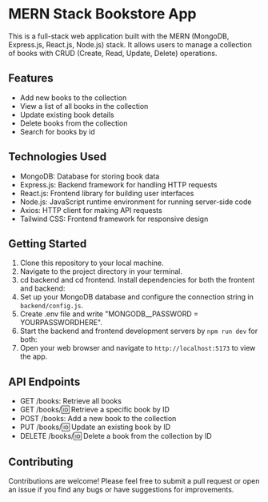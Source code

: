 # MERN Stack Bookstore App

This is a full-stack web application built with the MERN (MongoDB, Express.js, React.js, Node.js) stack. It allows users to manage a collection of books with CRUD (Create, Read, Update, Delete) operations.

## Features

- Add new books to the collection
- View a list of all books in the collection
- Update existing book details
- Delete books from the collection
- Search for books by id

## Technologies Used

- MongoDB: Database for storing book data
- Express.js: Backend framework for handling HTTP requests
- React.js: Frontend library for building user interfaces
- Node.js: JavaScript runtime environment for running server-side code
- Axios: HTTP client for making API requests
- Tailwind CSS: Frontend framework for responsive design

## Getting Started

1. Clone this repository to your local machine.
2. Navigate to the project directory in your terminal.
3. cd backend and cd frontend. Install dependencies for both the frontent and backend:
4. Set up your MongoDB database and configure the connection string in `backend/config.js`.
5. Create .env file and write "MONGODB\_\_PASSWORD = YOURPASSWORDHERE".
6. Start the backend and frontend development servers by `npm run dev` for both:
7. Open your web browser and navigate to `http://localhost:5173` to view the app.

## API Endpoints

- GET /books: Retrieve all books
- GET /books/:id: Retrieve a specific book by ID
- POST /books: Add a new book to the collection
- PUT /books/:id: Update an existing book by ID
- DELETE /books/:id: Delete a book from the collection by ID

## Contributing

Contributions are welcome! Please feel free to submit a pull request or open an issue if you find any bugs or have suggestions for improvements.
